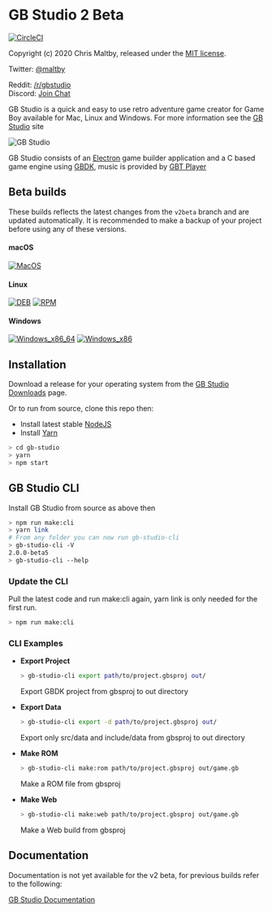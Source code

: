 # GB Studio 2 Beta


[![CircleCI](https://circleci.com/gh/chrismaltby/gb-studio/tree/develop.svg?style=shield)](https://circleci.com/gh/chrismaltby/gb-studio/tree/develop)

Copyright (c) 2020 Chris Maltby, released under the [MIT license](https://opensource.org/licenses/MIT).

Twitter: [@maltby](https://www.twitter.com/maltby) 

Reddit: [/r/gbstudio](https://www.reddit.com/r/gbstudio)  
Discord: [Join Chat](https://discord.gg/bxerKnc)


GB Studio is a quick and easy to use retro adventure game creator for Game Boy available for Mac, Linux and Windows.
For more information see the [GB Studio](https://www.gbstudio.dev) site

![GB Studio](gbstudio.gif)

GB Studio consists of an [Electron](https://electronjs.org/) game builder application and a C based game engine using [GBDK](http://gbdk.sourceforge.net/), music is provided by [GBT Player](https://github.com/AntonioND/gbt-player)

## Beta builds

These builds reflects the latest changes from the `v2beta` branch and are updated automatically. It is recommended to make a backup of your project before using any of these versions.

#### macOS

[![MacOS](https://img.shields.io/static/v1.svg?label=&message=64%20bit&color=blue&logo=apple&style=for-the-badge&logoColor=white)](https://circleci.com/api/v1.1/project/github/chrismaltby/gb-studio/latest/artifacts/0/builds/gb-studio-v2beta-darwin_x86_64.zip?branch=v2beta&filter=successful)

#### Linux

[![DEB](https://img.shields.io/static/v1.svg?label=&message=deb&color=blue&logo=Ubuntu&style=for-the-badge&logoColor=white)](https://circleci.com/api/v1.1/project/github/chrismaltby/gb-studio/latest/artifacts/0/builds/gb-studio-v2beta-linux_x86_64.deb?branch=v2beta&filter=successful)
[![RPM](https://img.shields.io/static/v1.svg?label=&message=RPM&color=blue&logo=linux&style=for-the-badge&logoColor=white)](https://circleci.com/api/v1.1/project/github/chrismaltby/gb-studio/latest/artifacts/0/builds/gb-studio-v2beta-linux_x86_64.rpm?branch=v2beta&filter=successful)

#### Windows

[![Windows_x86_64](https://img.shields.io/static/v1.svg?label=&message=64%20bit&color=blue&logo=windows&style=for-the-badge&logoColor=white)](https://circleci.com/api/v1.1/project/github/chrismaltby/gb-studio/latest/artifacts/0/builds/gb-studio-v2beta-windows_x86_64.zip?branch=v2beta&filter=successful)
[![Windows_x86](https://img.shields.io/static/v1.svg?label=&message=32%20bit&color=blue&logo=windows&style=for-the-badge&logoColor=white)](https://circleci.com/api/v1.1/project/github/chrismaltby/gb-studio/latest/artifacts/0/builds/gb-studio-v2beta-windows_x86.zip?branch=v2beta&filter=successful)


## Installation

Download a release for your operating system from the [GB Studio Downloads](https://www.gbstudio.dev/download) page.

Or to run from source, clone this repo then:

- Install latest stable [NodeJS](https://nodejs.org/)
- Install [Yarn](https://yarnpkg.com/)

```bash
> cd gb-studio
> yarn
> npm start
```

## GB Studio CLI 

Install GB Studio from source as above then

```bash
> npm run make:cli
> yarn link
# From any folder you can now run gb-studio-cli
> gb-studio-cli -V
2.0.0-beta5
> gb-studio-cli --help
```

### Update the CLI

Pull the latest code and run make:cli again, yarn link is only needed for the first run.

```bash
> npm run make:cli
```

### CLI Examples

- **Export Project**

    ```bash
    > gb-studio-cli export path/to/project.gbsproj out/
    ```
    Export GBDK project from gbsproj to out directory

- **Export Data**
    ```bash
    > gb-studio-cli export -d path/to/project.gbsproj out/
    ```
    Export only src/data and include/data from gbsproj to out directory
- **Make ROM**
    ```bash
    > gb-studio-cli make:rom path/to/project.gbsproj out/game.gb
    ```
    Make a ROM file from gbsproj
- **Make Web**
    ```bash
    > gb-studio-cli make:web path/to/project.gbsproj out/game.gb
    ```
    Make a Web build from gbsproj

## Documentation

Documentation is not yet available for the v2 beta, for previous builds refer to the following:

[GB Studio Documentation](https://www.gbstudio.dev/docs)

